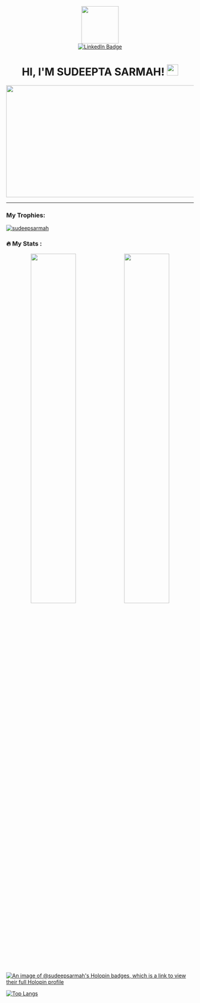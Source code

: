 <div id="header" align="center">
  <img src="https://media.giphy.com/media/Ll22OhMLAlVDb8UQWe/giphy.gif" width="100"/>
</div>


<div id="badges" align="center">
  <a href="www.linkedin.com/in/sudeeptasarmahL">
    <img src="https://img.shields.io/badge/LinkedIn-blue?style=for-the-badge&logo=linkedin&logoColor=white" alt="LinkedIn Badge"/>
  </a><br>
  <img src="https://komarev.com/ghpvc/?username=sudeepsarmah&style=flat-square&color=blue" alt=""/>
  <h1>
  HI, I'M SUDEEPTA SARMAH!
  <img src="https://media.giphy.com/media/hvRJCLFzcasrR4ia7z/giphy.gif" width="30px"/>
</h1>
</div>

<div align="center">
  <img src="https://media.giphy.com/media/Q2W4hziDOyzu0/giphy.gif" width="600" height="300"/>
</div>







---


### My Trophies:

<div style="display: flex; align-items: center;">
  <a href="https://github.com/ryo-ma/github-profile-trophy">
    <img src="https://github-profile-trophy.vercel.app/?username=sudeepsarmah&theme=darkhub&row=2&column=7" alt="sudeepsarmah" />
  </a>
</div>




 <!--![Sudeepta's GitHub stats](https://github-readme-stats.vercel.app/api?username=sudeepsarmah&show_icons=true&theme=transparent)
  [![GitHub Streak](http://github-readme-streak-stats.herokuapp.com?user=sudeepsarmah&theme=dark&background=000000)](https://git.io/streak-stats) -->

### :fire: My Stats :
<p align="center">
  
  

  <img width="49%" src="https://github-readme-stats.vercel.app/api?username=sudeepsarmah&show_icons=true&theme=transparent" />
  <img width="49%" src="http://github-readme-streak-stats.herokuapp.com?user=sudeepsarmah&theme=dark&background=000000" />
</p>

[![An image of @sudeepsarmah's Holopin badges, which is a link to view their full Holopin profile](https://holopin.me/sudeepsarmah)](https://holopin.io/@sudeepsarmah)


[![Top Langs](https://github-readme-stats.vercel.app/api/top-langs/?username=sudeepsarmah&layout=compact&theme=vision-friendly-dark)](https://github.com/sudeepsarmah/github-readme-stats)



